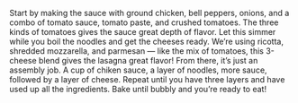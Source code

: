 Start by making the sauce with ground chicken, bell peppers, onions, and a combo of tomato sauce, tomato paste, and crushed tomatoes. The three kinds of tomatoes gives the sauce great depth of flavor.
Let this simmer while you boil the noodles and get the cheeses ready. We’re using ricotta, shredded mozzarella, and parmesan — like the mix of tomatoes, this 3-cheese blend gives the lasagna great flavor!
From there, it’s just an assembly job. A cup of chiken sauce, a layer of noodles, more sauce, followed by a layer of cheese. Repeat until you have three layers and have used up all the ingredients.
Bake until bubbly and you’re ready to eat!